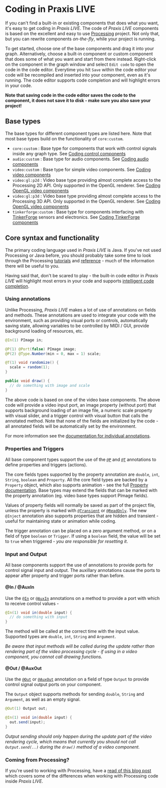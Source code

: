 # Coding in Praxis LIVE

If you can't find a built-in or existing components that does what you want, it's easy to get coding in _Praxis LIVE_. The code of _Praxis LIVE_ components is based on the excellent and easy to use [Processing](https://processing.org/) project. Not only that, but you can rewrite components _on-the-fly_, while your project is running.

To get started, choose one of the base components and drag it into your graph. Alternatively, choose a built-in component or custom component that does some of what you want and start from there instead. Right-click on the component in the graph window and select `Edit code` to open the code in the code editor. Everytime you hit `Save` within the code editor your code will be recompiled and inserted into your component, even as it's running. The code editor supports code completion and will highlight errors in your code.

**Note that saving code in the code editor saves the code to the component, it does not save it to disk - make sure you also save your project!**

## Base types

The base types for different component types are listed here. Note that most base types build on the functionality of `core:custom`.

 - `core:custom` : Base type for components that work with control signals inside any graph type. See [Coding control components](coding-core.md)
 - `audio:custom` : Base type for audio components. See [Coding audio components](coding-audio.md)
 - `video:custom` : Base type for simple video components. See [Coding video components](coding-video.md)
 - `video:gl:p2d` : Video base type providing almost complete access to the Processing 2D API. Only supported in the OpenGL renderer. See [Coding OpenGL video components](coding-video-gl.md)
 - `video:gl:p3d` : Video base type providing almost complete access to the Processing 3D API. Only supported in the OpenGL renderer. See [Coding OpenGL video components](coding-video-gl.md)
 - `tinkerforge:custom` : Base type for components interfacing with [TinkerForge](http://www.tinkerforge.com) sensors and electronics. See [Coding TinkerForge components](coding-tinkerforge.md)

## Core syntax and functionality

The primary coding language used in _Praxis LIVE_ is Java. If you've not used Processing or Java before, you should probably take some time to look through the Processing [tutorials](https://processing.org/tutorials/) and [reference](https://processing.org/reference/) - much of the information there will be useful to you.

Having said that, don't be scared to play - the built-in code editor in _Praxis LIVE_ will highlight most errors in your code and supports [intelligent code completion](https://en.wikipedia.org/wiki/Intelligent_code_completion).

### Using annotations

Unlike Processing, _Praxis LIVE_ makes a lot of use of annotations on fields and methods. These annotations are used to integrate your code with the environment, such as providing visual ports or controls, automatically saving state, allowing variables to be controlled by MIDI / GUI, provide background loading of resources, etc.

```java
@In(1) PImage in;

@P(1) @Port(false) PImage image;
@P(2) @Type.Number(min = 0, max = 1) scale;

@T(1) void randomize() {
  scale = random(1);
}

public void draw() {
  // do something with image and scale
}
```

The above code is based on one of the video base components. The above code will provide a video input port, an image property (without port) that supports background loading of an image file, a numeric scale property with visual slider, and a trigger control with visual button that calls the annotated method. Note that none of the fields are initialized by the code - all annotated fields will be automatically set by the environment.

For more information see the [documentation for individual annotations](annotations.md).

### Properties and Triggers

All base component types support the use of the [`@P`](annotations.md#p) and [`@T`](annotations.md#t) annotations to define properties and triggers (actions).

The core fields types supported by the property annotation are `double`, `int`, `String`, `boolean` and `Property`. All the core field types are backed by a `Property` object, which also supports animation - see the full [Property documentation](properties.md). Base types may extend the fields that can be marked with the property annotation (eg. video base types support PImage fields).

Values of property fields will normally be saved as part of the project file, unless the property is marked with [`@Transient`](annotations-additional.md#transient) or [`@ReadOnly`](annotations-additional.md#readonly). The new `@Inject` annotation also supports properties that are hidden and transient - useful for maintaining state or animation while coding.

The trigger annotation can be placed on a zero argument method, or on a field of type `boolean` or `Trigger`. If using a `boolean` field, the value will be set to `true` when triggered - _you are responsible for resetting it_.

### Input and Output

All base components support the use of annotations to provide ports for control signal input and output. The auxillary annotations cause the ports to appear after property and trigger ports rather than before.

#### @In / @AuxIn

Use the [`@In`](annotations.md#in) or [`@AuxIn`](annotations.md#auxin) annotations on a method to provide a port with which to receive control values -

```java
@In(1) void in(double input) {
  // do something with input
}
```

The method will be called at the correct time with the input value. Supported types are `double`, `int`, `String` and `Argument`.

_Be aware that input methods will be called during the update rather than rendering part of the video processing cycle - if using in a video component, you cannot call drawing functions._

#### @Out / @AuxOut

Use the [`@Out`](annotations.md#out) or [`@AuxOut`](annotations.md#auxout) annotation on a field of type `Output` to provide control signal output ports on your component.

The `Output` object supports methods for sending `double`, `String` and `Argument`, as well as an empty signal.

```java
@Out(1) Output out;

@In(1) void in(double input) {
  out.send(input);
}
```

_Output sending should only happen during the update part of the video rendering cycle, which means that currently you should not call `Output.send(..)` during the `draw()` method of a video component._

### Coming from Processing?

If you're used to working with Processing, have a [read of this blog post](https://praxisintermedia.wordpress.com/2015/04/01/transform-a-processing-sketch-into-a-praxis-live-component/) which covers some of the differences when working with Processing code inside _Praxis LIVE_.

